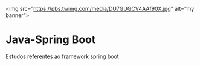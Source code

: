 <img src=”https://pbs.twimg.com/media/DU7GUGCV4AAf90X.jpg" alt=”my banner”>
# Java-Spring Boot

Estudos referentes ao framework spring boot

